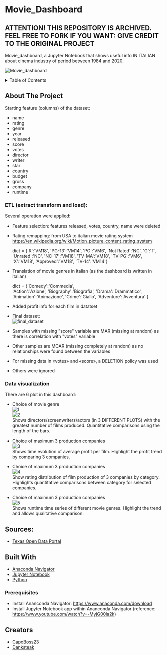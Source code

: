# Movie_Dashboard
## ATTENTION! THIS REPOSITORY IS ARCHIVED. FEEL FREE TO FORK IF YOU WANT: GIVE CREDIT TO THE ORIGINAL PROJECT
Movie_dashboard, a Jupyter Notebook that shows useful info IN ITALIAN about cinema industry of period between 1984 and 2020.

![Movie_dashboard](/images/Movie_dashboard.png)


<!-- TABLE OF CONTENTS -->
<details>
  <summary>Table of Contents</summary>
  <ol>
    <li>
      <a href="#about-the-project">About The Project</a>
    </li>
    <li>
      <a href="#sources">Sources</a>
    </li>
    <li>
        <a href="#built-with">Built With</a>
   </li>
    <li>
        <a href="#prerequisites">Prerequisites</a>
   </li>
    <li>
        <a href="#creators">Creators</a>
    </li>
  </ol>
</details>

<!-- ABOUT THE PROJECT -->
## About The Project

Starting feature (columns) of the dataset:
* name
* rating
* genre
* year
* released
* score
* votes
* director
* writer
* star
* country
* budget
* gross
* company
* runtime

### ETL (extract transform and load):
Several operation were applied:
* Feature selection: features released, votes, country, name were deleted
* Rating remapping: from USA to italian movie rating system https://en.wikipedia.org/wiki/Motion_picture_content_rating_system

  dict = {'R':'VM18',
  'PG-13':'VM14',
  'PG':'VM6',
  'Not Rated':'NC',
  'G':'T',
  'Unrated':'NC',
  'NC-17':'VM18',
  'TV-MA':'VM18',
  'TV-PG':'VM6',
  'X':'VM18',
  'Approved':'VM18',
  'TV-14':'VM14'}

* Translation of movie genres in italian (as the dashboard is written in italian)

  dict = {'Comedy':'Commedia',          
  'Action':'Azione', 
  'Biography':'Biografia',
  'Drama':'Drammatico',
  'Animation':'Animazione',
  'Crime':'Giallo',
  'Adventure':'Avventura'
  }

* Added profit info for each film in datatset
* Final dataset: <br>
    ![final_dataset](/images/final_dataset.png)
    <br>
* Samples with missing "score" variable are MAR (missing at random) as there is correlation with "votes" variable
* Other samples are MCAR (missing completely at random) as no relationships were found between the variables
* For missing data in «votes» and «score», a DELETION policy was used
* Others were ignored

### Data visualization
There are 6 plot in this dashboard:
* Choice of movie genre <br>
  ![1](/images/1.png) 
  <br> 
  ![2](/images/2.png)
  <br>
  Shows directors/screenwriters/actors (in 3 DIFFERENT PLOTS) with the greatest number of films produced. Quantitative comparisons using the length of the bars.
  
* Choice of maximum 3 production companies
  <br>
  ![3](/images/3.png)
  <br>
  Shows time evolution of average profit per film. Highlight the profit trend by comparing 3 companies.

* Choice of maximum 3 production companies
  <br>
  ![4](/images/4.png)
  <br>
  Show rating distribution of film production of 3 companies by category. Highlights quantitative comparisons between category for selected companies.

* Choice of maximum 3 production companies
  <br>
  ![5](/images/5.png)
  <br>
  Shows runtime time series of different movie genres. Highlight the trend and allows qualitative comparison.

<!-- SOURCES -->
## Sources:
* [Texas Open Data Portal](https://data.texas.gov/dataset/Movie-Data-Demonstration-Dataset/783c-ev6z/about_data)

<!-- BUILT WITH -->
## Built With

* [Anaconda Navigator](https://www.anaconda.com/anaconda-navigator)
* [Jupyter Notebook](https://jupyter.org/)
* [Python](https://www.python.org/)


<!-- PREREQUISITES -->

### Prerequisites

* Install Ananconda Navigator: https://www.anaconda.com/download
* Install Jupyter Notebook app within Ananconda Navigator (reference: https://www.youtube.com/watch?v=-MyjG00la2k)

<!-- CREATORS -->
## Creators

* [CapoBoss23](https://github.com/CapoBoss23)
* [Danksteak](https://github.com/Danksteak)
